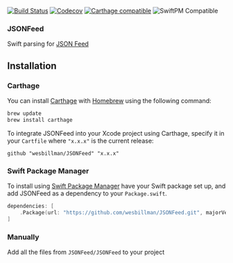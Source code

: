 [![Build Status](https://travis-ci.org/wesbillman/JSONFeed.svg?branch=master)](https://travis-ci.org/wesbillman/JSONFeed)
[![Codecov](https://img.shields.io/codecov/c/github/wesbillman/JSONFeed.svg)](https://codecov.io/gh/wesbillman/JSONFeed)
[![Carthage compatible](https://img.shields.io/badge/Carthage-compatible-4BC51D.svg?style=flat)](https://github.com/Carthage/Carthage)
![SwiftPM Compatible](https://img.shields.io/badge/SwiftPM-Compatible-brightgreen.svg)

### JSONFeed

Swift parsing for [JSON Feed](https://jsonfeed.org/)

## Installation

### Carthage

You can install [Carthage](https://github.com/Carthage/Carthage) with [Homebrew](http://brew.sh/) using the following command:

```bash
brew update
brew install carthage
```
To integrate JSONFeed into your Xcode project using Carthage, specify it in your `Cartfile` where `"x.x.x"` is the current release:

```ogdl
github "wesbillman/JSONFeed" "x.x.x"
```

### Swift Package Manager

To install using [Swift Package Manager](https://swift.org/package-manager/) have your Swift package set up, and add JSONFeed as a dependency to your `Package.swift`.

```swift
dependencies: [
    .Package(url: "https://github.com/wesbillman/JSONFeed.git", majorVersion: 0)
]
```

### Manually
Add all the files from `JSONFeed/JSONFeed` to your project
